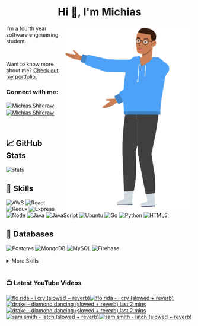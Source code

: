 
<h1 align="center">Hi 👋, I'm Michias</h1>

<div>
<img src="./download.png" align="right" data-canonical-src="https://gyazo.com/eb5c5741b6a9a16c692170a41a49c858.png" height="500" />

</div>

<p float="left">

<div>


I'm a fourth year software engineering student.

<br>


Want to know more about me? [Check out my portfolio.](https://michias.vercel.app/)


<h3 align="left">Connect with me:</h3>
<p align="left">
<a href="https://www.linkedin.com/in/michiasshiferaw" target="blank"><img align="center" src="https://cdn.svgporn.com/logos/linkedin-icon.svg" alt="Michias Shiferaw" height="30" width="40" /></a>
<a href="https://www.youtube.com/@kuubamusic" target="blank"><img align="center" src="https://cdn.svgporn.com/logos/youtube-icon.svg" alt="Michias Shiferaw" height="30" width="40" /></a>
</p>

<br>


## &#x1f4c8; GitHub Stats
<img alt="stats" src="https://github-readme-stats.vercel.app/api/top-langs/?username=MichiasShiferaw&layout=compact"/>

<br>

## 💼 Skills
<img alt="AWS" src="https://img.shields.io/badge/AWS-%23FF9900.svg?style=for-the-badge&logo=amazon-aws&logoColor=white"/>
<img alt="React" src="https://img.shields.io/badge/react-%2320232a.svg?style=for-the-badge&logo=react&logoColor=%2361DAFB"/>
<img alt="Redux" src="https://img.shields.io/badge/redux-%23593d88.svg?style=for-the-badge&logo=redux&logoColor=white"/>
<img alt="Express" src="https://img.shields.io/badge/express.js-%23404d59.svg?style=for-the-badge&logo=express&logoColor=%2361DAFB"/>
<img alt="Node" src="https://img.shields.io/badge/node.js-6DA55F?style=for-the-badge&logo=node.js&logoColor=white"/>
<img alt="Java" src="https://img.shields.io/badge/java-%23ED8B00.svg?style=for-the-badge&logo=openjdk&logoColor=white"/>
<img alt="JavaScript" src="https://img.shields.io/badge/javascript-%23323330.svg?style=for-the-badge&logo=javascript&logoColor=%23F7DF1E"/>
<img alt="Ubuntu" src="https://img.shields.io/badge/Ubuntu-E95420?style=for-the-badge&logo=ubuntu&logoColor=white"/>
<img alt="Go" src="https://img.shields.io/badge/go-%2300ADD8.svg?style=for-the-badge&logo=go&logoColor=white"/>
<img alt="Python" src="https://img.shields.io/badge/python-3670A0?style=for-the-badge&logo=python&logoColor=ffdd54"/>
<img alt="HTML5" src="https://img.shields.io/badge/html5-%23E34F26.svg?style=for-the-badge&logo=html5&logoColor=white"/>

<br>

## 💾 Databases
<img alt="Postgres" src="https://img.shields.io/badge/postgres-%23316192.svg?style=for-the-badge&logo=postgresql&logoColor=white"/>
<img alt="MongoDB" src="https://img.shields.io/badge/MongoDB-%234ea94b.svg?style=for-the-badge&logo=mongodb&logoColor=white"/>
<img alt="MySQL" src="https://img.shields.io/badge/mysql-%2300f.svg?style=for-the-badge&logo=mysql&logoColor=white"/>
<img alt="Firebase" src="https://img.shields.io/badge/firebase-%23039BE5.svg?style=for-the-badge&logo=firebase"/>

<br>


<br>

<details>
<summary>More Skills</summary>
<br>

<img alt="CSS" src="https://img.shields.io/badge/css3-%231572B6.svg?style=for-the-badge&logo=css3&logoColor=white"/>
<img alt="SASS" src="https://img.shields.io/badge/SASS-hotpink.svg?style=for-the-badge&logo=SASS&logoColor=white"/>
<img alt="Bootstrap" src="https://img.shields.io/badge/bootstrap-%23563D7C.svg?style=for-the-badge&logo=bootstrap&logoColor=white"/>
<img alt="MUI" src="https://img.shields.io/badge/MUI-%230081CB.svg?style=for-the-badge&logo=mui&logoColor=white"/>


<br>

<img alt="SonarQube" src="https://img.shields.io/badge/SonarQube-black?style=for-the-badge&logo=sonarqube&logoColor=4E9BCD"/>
<img alt="SonarLint" src="https://img.shields.io/badge/SonarLint-CB2029?style=for-the-badge&logo=SONARLINT&logoColor=white"/>
<img alt="Selenium" src="https://img.shields.io/badge/-selenium-%43B02A?style=for-the-badge&logo=selenium&logoColor=white"/>

<br>

<img alt="Netlify" src="https://img.shields.io/badge/netlify-%23000000.svg?style=for-the-badge&logo=netlify&logoColor=#00C7B7"/>
<img alt="Jenkins" src="https://img.shields.io/badge/jenkins-%232C5263.svg?style=for-the-badge&logo=jenkins&logoColor=white"/>
<img alt="Github" src="https://img.shields.io/badge/github-%23121011.svg?style=for-the-badge&logo=github&logoColor=white"/>
<img alt="GitLab" src="https://img.shields.io/badge/gitlab-%23181717.svg?style=for-the-badge&logo=gitlab&logoColor=white"/>
<img alt="Git" src="https://img.shields.io/badge/git-%23F05033.svg?style=for-the-badge&logo=git&logoColor=white"/>
<img alt="Nodemon" src="https://img.shields.io/badge/NODEMON-%23323330.svg?style=for-the-badge&logo=nodemon&logoColor=%BBDEAD"/>
<img alt="Canva" src="https://img.shields.io/badge/Canva-%2300C4CC.svg?style=for-the-badge&logo=Canva&logoColor=white"/>
<img alt="Gatsby" src="https://img.shields.io/badge/Gatsby-%23663399.svg?style=for-the-badge&logo=gatsby&logoColor=white"/>
<img alt="Next" src="https://img.shields.io/badge/Next-black?style=for-the-badge&logo=next.js&logoColor=white"/>

</details>

<br>

</div>

</p>



### 📺 Latest YouTube Videos
<!-- BEGIN YOUTUBE-CARDS -->
[![flo rida - i cry (slowed + reverb)](https://ytcards.demolab.com/?id=BaxJmfq7YSo&title=flo+rida+-+i+cry+%28slowed+%2B+reverb%29&lang=en&timestamp=1696007276&background_color=%230d1117&title_color=%23ffffff&stats_color=%23dedede&max_title_lines=1&width=250&border_radius=5&duration=282 "flo rida - i cry (slowed + reverb)")](https://www.youtube.com/watch?v=BaxJmfq7YSo#gh-dark-mode-only)[![flo rida - i cry (slowed + reverb)](https://ytcards.demolab.com/?id=BaxJmfq7YSo&title=flo+rida+-+i+cry+%28slowed+%2B+reverb%29&lang=en&timestamp=1696007276&background_color=%23ffffff&title_color=%2324292f&stats_color=%2357606a&max_title_lines=1&width=250&border_radius=5&duration=282 "flo rida - i cry (slowed + reverb)")](https://www.youtube.com/watch?v=BaxJmfq7YSo#gh-light-mode-only)
[![drake - diamond dancing (slowed + reverb) *last 2 mins*](https://ytcards.demolab.com/?id=Ir1Q9HaZTa8&title=drake+-+diamond+dancing+%28slowed+%2B+reverb%29+%2Alast+2+mins%2A&lang=en&timestamp=1695252326&background_color=%230d1117&title_color=%23ffffff&stats_color=%23dedede&max_title_lines=1&width=250&border_radius=5&duration=165 "drake - diamond dancing (slowed + reverb) *last 2 mins*")](https://www.youtube.com/watch?v=Ir1Q9HaZTa8#gh-dark-mode-only)[![drake - diamond dancing (slowed + reverb) *last 2 mins*](https://ytcards.demolab.com/?id=Ir1Q9HaZTa8&title=drake+-+diamond+dancing+%28slowed+%2B+reverb%29+%2Alast+2+mins%2A&lang=en&timestamp=1695252326&background_color=%23ffffff&title_color=%2324292f&stats_color=%2357606a&max_title_lines=1&width=250&border_radius=5&duration=165 "drake - diamond dancing (slowed + reverb) *last 2 mins*")](https://www.youtube.com/watch?v=Ir1Q9HaZTa8#gh-light-mode-only)
[![sam smith - latch (slowed + reverb)](https://ytcards.demolab.com/?id=wB-_mmHu54w&title=sam+smith+-+latch+%28slowed+%2B+reverb%29&lang=en&timestamp=1694717104&background_color=%230d1117&title_color=%23ffffff&stats_color=%23dedede&max_title_lines=1&width=250&border_radius=5&duration=303 "sam smith - latch (slowed + reverb)")](https://www.youtube.com/watch?v=wB-_mmHu54w#gh-dark-mode-only)[![sam smith - latch (slowed + reverb)](https://ytcards.demolab.com/?id=wB-_mmHu54w&title=sam+smith+-+latch+%28slowed+%2B+reverb%29&lang=en&timestamp=1694717104&background_color=%23ffffff&title_color=%2324292f&stats_color=%2357606a&max_title_lines=1&width=250&border_radius=5&duration=303 "sam smith - latch (slowed + reverb)")](https://www.youtube.com/watch?v=wB-_mmHu54w#gh-light-mode-only)
<!-- END YOUTUBE-CARDS -->


